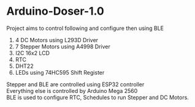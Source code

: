 # Arduino-Doser-1.0

Project aims to control following and configure then using BLE
1.  4 DC Motors using L293D Driver
2.  7 Stepper Motors using A4998 Driver
3.  I2C 16x2 LCD
4.  RTC
5.  DHT22
6.  LEDs using 74HC595 Shift Register

Stepper and BLE are controlled using ESP32 controller  
Everything else is controlled by Arduino Mega 2560  
BLE is used to configure RTC, Schedules to run Stepper and DC Motors.
